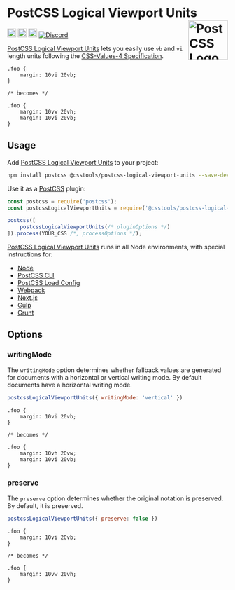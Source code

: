 # PostCSS Logical Viewport Units [<img src="https://postcss.github.io/postcss/logo.svg" alt="PostCSS Logo" width="90" height="90" align="right">][PostCSS]

[<img alt="npm version" src="https://img.shields.io/npm/v/@csstools/postcss-logical-viewport-units.svg" height="20">][npm-url] [<img alt="CSS Standard Status" src="https://cssdb.org/images/badges/logical-viewport-units.svg" height="20">][css-url] [<img alt="Build Status" src="https://github.com/csstools/postcss-plugins/workflows/test/badge.svg" height="20">][cli-url] [<img alt="Discord" src="https://shields.io/badge/Discord-5865F2?logo=discord&logoColor=white">][discord]

[PostCSS Logical Viewport Units] lets you easily use `vb` and `vi` length units following the [CSS-Values-4 Specification].

```pcss
.foo {
	margin: 10vi 20vb;
}

/* becomes */

.foo {
	margin: 10vw 20vh;
	margin: 10vi 20vb;
}
```

## Usage

Add [PostCSS Logical Viewport Units] to your project:

```bash
npm install postcss @csstools/postcss-logical-viewport-units --save-dev
```

Use it as a [PostCSS] plugin:

```js
const postcss = require('postcss');
const postcssLogicalViewportUnits = require('@csstools/postcss-logical-viewport-units');

postcss([
	postcssLogicalViewportUnits(/* pluginOptions */)
]).process(YOUR_CSS /*, processOptions */);
```

[PostCSS Logical Viewport Units] runs in all Node environments, with special
instructions for:

- [Node](INSTALL.md#node)
- [PostCSS CLI](INSTALL.md#postcss-cli)
- [PostCSS Load Config](INSTALL.md#postcss-load-config)
- [Webpack](INSTALL.md#webpack)
- [Next.js](INSTALL.md#nextjs)
- [Gulp](INSTALL.md#gulp)
- [Grunt](INSTALL.md#grunt)

## Options

### writingMode

The `writingMode` option determines whether fallback values are generated for documents with a horizontal or vertical writing mode.
By default documents have a horizontal writing mode.

```js
postcssLogicalViewportUnits({ writingMode: 'vertical' })
```

```pcss
.foo {
	margin: 10vi 20vb;
}

/* becomes */

.foo {
	margin: 10vh 20vw;
	margin: 10vi 20vb;
}
```

### preserve

The `preserve` option determines whether the original notation
is preserved. By default, it is preserved.

```js
postcssLogicalViewportUnits({ preserve: false })
```

```pcss
.foo {
	margin: 10vi 20vb;
}

/* becomes */

.foo {
	margin: 10vw 20vh;
}
```

[cli-url]: https://github.com/csstools/postcss-plugins/actions/workflows/test.yml?query=workflow/test
[css-url]: https://cssdb.org/#logical-viewport-units
[discord]: https://discord.gg/bUadyRwkJS
[npm-url]: https://www.npmjs.com/package/@csstools/postcss-logical-viewport-units

[PostCSS]: https://github.com/postcss/postcss
[PostCSS Logical Viewport Units]: https://github.com/csstools/postcss-plugins/tree/main/plugins/postcss-logical-viewport-units
[CSS-Values-4 Specification]: https://www.w3.org/TR/css-values-4/#viewport-relative-units
